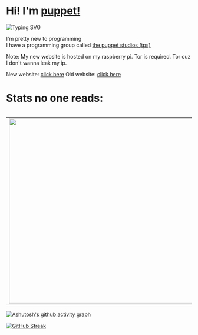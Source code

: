 # Hi! I'm [puppet!](https://thepuppet57.141412.xyz)
[![Typing SVG](https://readme-typing-svg.herokuapp.com/?size=30&lines=I+never+touch+grass)](https://git.io/typing-svg)

I'm pretty new to programming <br>
I have a programming group called [the puppet studios (tps)](https://thepuppet57.141412.xyz/tps) <br>

Note: My new website is hosted on my raspberry pi. Tor is required. Tor cuz I don't wanna leak my ip.

New website: [click here](http://puppet57.xyz)
Old website: [click here](http://thepuppet57.alwaysdata.net)

# Stats no one reads:

<div align="center">

  <table align="left">
    <tr>
      <td align="center">
        <img src="https://readme-stats-thegoldenpro.vercel.app/api?username=Thepuppetqueen57&show_icons=true&title_color=a9d9d3&icon_color=ffffff&text_color=71afc8&bg_color=00000000&border_radius=20&border_color=71afc8" width="500px"/> 
      </td>
      <td align="center">
        <img src="https://readme-stats-thegoldenpro.vercel.app/api/top-langs/?username=Thepuppetqueen57&layout=compact&langs_count=10&title_color=a9d9d3&icon_color=ffffff&text_color=71afc8&bg_color=00000000&border_radius=20&border_color=71afc8" width="330px"/>
      </td>
    </tr>
  </table>
</div>

[![Ashutosh's github activity graph](https://github-readme-activity-graph.vercel.app/graph?username=Thepuppetqueen57&theme=react-dark)](https://github.com/ashutosh00710/github-readme-activity-graph)

[![GitHub Streak](https://github-readme-streak-stats.herokuapp.com?user=thepuppetqueen57&theme=radical)](https://git.io/streak-stats)
